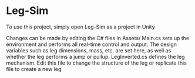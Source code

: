 # Leg-Sim

To use this project, simply open Leg-Sim as a project in Unity

Changes can be made by editing the C# files in Assets/
  Main.cs sets up the environment and performs all real-time control and output. The design variables such as leg dimensions, mass, etc. are set here, as well as whether the leg performs a jump or pullup.
  LegInverted.cs defines the leg mechanism. Edit this file to change the structure of the leg or replicate this file to create a new leg.
